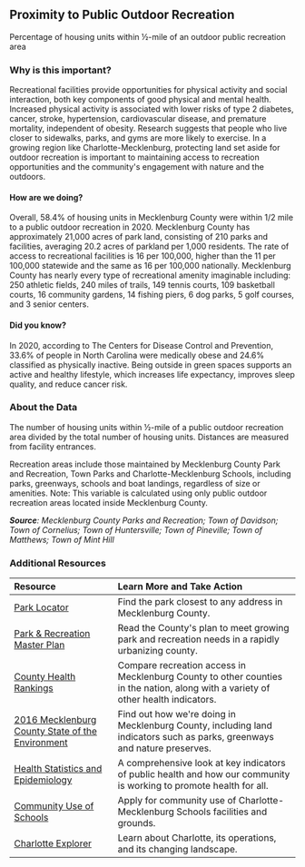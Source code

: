 ﻿## Proximity to Public Outdoor Recreation
Percentage of housing units within &#189;-mile of an outdoor public recreation area

### Why is this important?
Recreational facilities provide opportunities for physical activity and social interaction, both key components of good physical and mental health. Increased physical activity is associated with lower risks of type 2 diabetes, cancer, stroke, hypertension, cardiovascular disease, and premature mortality, independent of obesity. Research suggests that people who live closer to sidewalks, parks, and gyms are more likely to exercise. In a growing region like Charlotte-Mecklenburg, protecting land set aside for outdoor recreation is important to maintaining access to recreation opportunities and the community's engagement with nature and the outdoors.

#### How are we doing?
Overall, 58.4% of housing units in Mecklenburg County were within 1/2 mile to a public outdoor recreation in 2020. Mecklenburg County has approximately 21,000 acres of park land, consisting of 210 parks and facilities, averaging 20.2 acres of parkland per 1,000 residents. The rate of access to recreational facilities is 16 per 100,000, higher than the 11 per 100,000 statewide and the same as 16 per 100,000 nationally. Mecklenburg County has nearly every type of recreational amenity imaginable including:  250 athletic fields, 240 miles of trails, 149 tennis courts, 109 basketball courts, 16 community gardens, 14 fishing piers, 6 dog parks, 5 golf courses, and 3 senior centers.

#### Did you know?
In 2020, according to The Centers for Disease Control and Prevention, 33.6% of people in North Carolina were medically obese and 24.6% classified as physically inactive. Being outside in green spaces supports an active and healthy lifestyle, which increases life expectancy, improves sleep quality, and reduce cancer risk.


### About the Data
The number of housing units within &#189;-mile of a public outdoor recreation area divided by the total number of housing units. Distances are measured from facility entrances.

Recreation areas include those maintained by Mecklenburg County Park and Recreation, Town Parks and Charlotte-Mecklenburg Schools, including parks, greenways, schools and boat landings, regardless of size or amenities. Note: This variable is calculated using only public outdoor recreation areas located inside Mecklenburg County.

_**Source**: Mecklenburg County Parks and Recreation; Town of Davidson; Town of Cornelius; Town of Huntersville; Town of Pineville; Town of Matthews; Town of Mint Hill_

### Additional Resources
|Resource | Learn More and Take Action |
|:--- | :--- |
|[Park Locator](https://www.mecknc.gov/parkandrec/parks/pages/default.aspx)| Find the park closest to any address in Mecklenburg County.
|[Park & Recreation Master Plan](https://www.mecknc.gov/parkandrec/parks/parkplanning/pages/default.aspx) | Read the County's plan to meet growing park and recreation needs in a rapidly urbanizing county.
|[County Health Rankings](http://www.countyhealthrankings.org/app/north-carolina/2014/rankings/mecklenburg/county/outcomes/overall/snapshot) |Compare recreation access in Mecklenburg County to other counties in the nation, along with a variety of other health indicators.
|[2016 Mecklenburg County State of the Environment](https://www.mecknc.gov/LUESA/SOER2016/Pages/default.aspx) | Find out how we're doing in Mecklenburg County, including land indicators such as parks, greenways and nature preserves.
|[Health Statistics and Epidemiology](https://www.mecknc.gov/healthdepartment/healthstatistics/pages/default.aspx) |A comprehensive look at key indicators of public health and how our community is working to promote health for all.
|[Community Use of Schools](http://www.cms.k12.nc.us/cmsdepartments/construction/communityuseofschools/Pages/default.aspx) |Apply for community use of Charlotte-Mecklenburg Schools facilities and grounds.
|[Charlotte Explorer](https://explore.charlottenc.gov/)| Learn about Charlotte, its operations, and its changing landscape.
